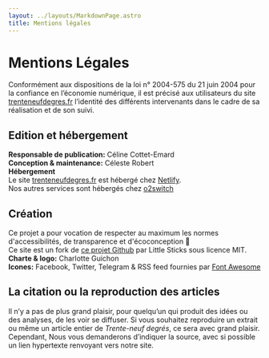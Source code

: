 ```yaml
---
layout: ../layouts/MarkdownPage.astro
title: Mentions légales
---
```

# Mentions Légales
Conformément aux dispositions de la loi n° 2004-575 du 21 juin 2004 pour la confiance en l’économie numérique, il est précisé aux utilisateurs du site [trenteneufdegres.fr](https://trenteneufdegres.fr) l’identité des différents intervenants dans le cadre de sa réalisation et de son suivi.

## Edition et hébergement
**Responsable de publication:** Céline Cottet-Emard  
**Conception & maintenance:** Céleste Robert  
**Hébergement**  
Le site [trenteneufdegres.fr](https://trenteneufdegres.fr) est hébergé chez [Netlify](https://www.netlify.com/gdpr-ccpa/).  
Nos autres services sont hébergés chez [o2switch](https://www.o2switch.fr/du-rgpd.pdf)

## Création
Ce projet a pour vocation de respecter au maximum les normes d'accessibilités, de transparence et d'écoconception 🌱  
Ce site est un fork de [ce projet Github](https://github.com/littlesticks/astro-sanity-minimal-starter) par Little Sticks sous licence MIT.  
**Charte & logo:** Charlotte Guichon  
**Icones:** Facebook, Twitter, Telegram & RSS feed fournies par [Font Awesome](https://fontawesome.com/)  


## La citation ou la reproduction des articles 

Il n’y a pas de plus grand plaisir, pour quelqu’un qui produit des idées ou des analyses, de les voir se diffuser. Si vous souhaitez reproduire un extrait ou même un article entier de *Trente-neuf degrés*, ce sera avec grand plaisir. Cependant, Nous vous demanderons d’indiquer la source, avec si possible un lien hypertexte renvoyant vers notre site. 
